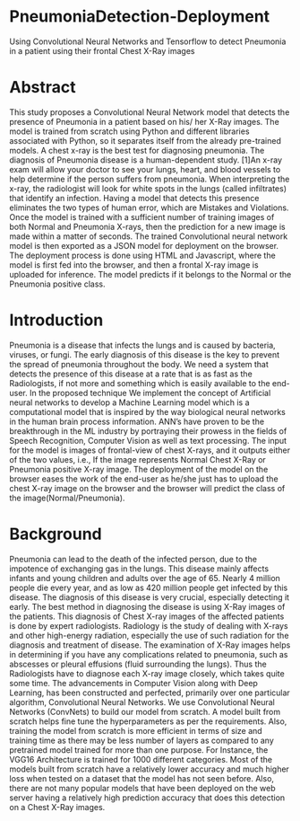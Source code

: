 # PneumoniaDetection-Deployment
Using Convolutional Neural Networks and Tensorflow to detect Pneumonia in a patient using their frontal Chest  X-Ray images

# Abstract
This study proposes a Convolutional Neural Network model that detects the presence of Pneumonia in a patient based on his/ her X-Ray images. The model is trained from scratch using Python and different libraries associated with Python, so it separates itself from the already pre-trained models. A chest x-ray is the best test for diagnosing pneumonia. The diagnosis of Pneumonia disease is a human-dependent study. [1]An x-ray exam will allow your doctor to see your lungs, heart, and blood vessels to help determine if the person suffers from pneumonia. When interpreting the x-ray, the radiologist will look for white spots in the lungs (called infiltrates) that identify an infection.  Having a model that detects this presence eliminates the two types of human error, which are Mistakes and Violations.  Once the model is trained with a sufficient number of training images of both Normal and Pneumonia X-rays, then the prediction for a new image is made within a matter of seconds. The trained Convolutional neural network model is then exported as a JSON model for deployment on the browser. The deployment process is done using HTML and Javascript, where the model is first fed into the browser, and then a frontal X-ray image is uploaded for inference. The model predicts if it belongs to the Normal or the Pneumonia positive class.

# Introduction
Pneumonia is a disease that infects the lungs and is caused by bacteria, viruses, or fungi. The early diagnosis of this disease is the key to prevent the spread of pneumonia throughout the body. 
We need a system that detects the presence of this disease at a rate that is as fast as the Radiologists, if not more and something which is easily available to the end-user. In the proposed technique We implement the concept of Artificial neural networks to develop a Machine Learning model which is a computational model that is inspired by the way biological neural networks in the human brain process information. ANN’s have proven to be the breakthrough in the ML industry by portraying their prowess in the fields of Speech Recognition, Computer Vision as well as text processing. 
The input for the model is images of frontal-view of chest X-rays, and it outputs either of the two values, i.e., If the image represents Normal Chest X-Ray or Pneumonia positive X-ray image. The deployment of the model on the browser eases the work of the end-user as he/she just has to upload the chest X-ray image on the browser and the browser will predict the class of the image(Normal/Pneumonia).

# Background
Pneumonia can lead to the death of the infected person, due to the impotence of exchanging gas in the lungs. This disease mainly affects infants and young children and adults over the age of 65. Nearly 4 million people die every year, and as low as 420 million people get infected by this disease. The diagnosis of this disease is very crucial, especially detecting it early. The best method in diagnosing the disease is using X-Ray images of the patients. This diagnosis of Chest X-ray images of the affected patients is done by expert radiologists. Radiology is the study of dealing with X-rays and other high-energy radiation, especially the use of such radiation for the diagnosis and treatment of disease.  The examination of X-Ray images helps in determining if you have any complications related to pneumonia, such as abscesses or pleural effusions (fluid surrounding the lungs). Thus the Radiologists have to diagnose each X-ray image closely, which takes quite some time.
The advancements in Computer Vision along with Deep Learning, has been constructed and perfected, primarily over one particular algorithm, Convolutional Neural Networks. We use Convolutional Neural Networks (ConvNets) to build our model from scratch. A model built from scratch helps fine tune the hyperparameters as per the requirements. Also, training the model from scratch is more efficient in terms of size and training time as there may be less number of layers as compared to any pretrained model trained for more than one purpose. For Instance, the VGG16 Architecture is trained for 1000 different categories. Most of the models built from scratch have a relatively lower accuracy and much higher loss when tested on a dataset that the model has not seen before. Also, there are not many popular models that have been deployed on the web server having a relatively high prediction accuracy that does this detection on a Chest X-Ray images. 
